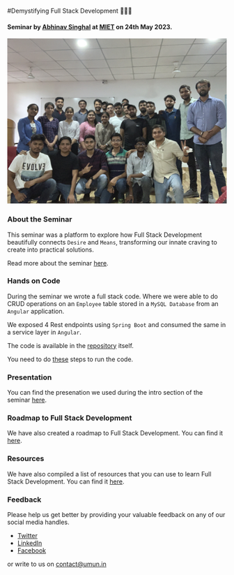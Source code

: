 #Demystifying Full Stack Development 👩🏻‍💻
#### Seminar by [Abhinav Singhal](https://twitter.com/umunBeing) at [MIET](http://www.miet.ac.in/) on 24th May 2023.

![Group Photo](./docs/images/seminar%20group%20photo.jpg)

### About the Seminar

This seminar was a platform to explore how Full Stack Development beautifully connects `Desire` and `Means`, transforming our innate craving to create into practical solutions.

Read more about the seminar [here](./docs/about.md).

### Hands on Code

During the seminar we wrote a full stack code. Where we were able to do CRUD operations on an `Employee` table stored in a `MySQL Database` from an `Angular` application.

We exposed 4 Rest endpoints using `Spring Boot` and consumed the same in a service layer in `Angular`.

The code is available in the [repository](https://github.com/umun-tech/demystifying-full-stack-development-24-may-2023) itself.

You need to do [these](./docs/hands-on.md) steps to run the code.

### Presentation

You can find the presenation we used during the intro section of the seminar [here](./docs/presentation.md).

### Roadmap to Full Stack Development

We have also created a roadmap to Full Stack Development. You can find it [here](./docs/roadmap.md).

### Resources

We have also compiled a list of resources that you can use to learn Full Stack Development. You can find it [here](./docs/resources.md).

### Feedback

Please help us get better by providing your valuable feedback on any of our social media handles.

- [Twitter](https://twitter.com/umunBeing)
- [LinkedIn](https://www.linkedin.com/company/14576156/admin/)
- [Facebook](https://www.facebook.com/umuntech)

or write to us on [contact@umun.in](mailto:contact@umun.in)
